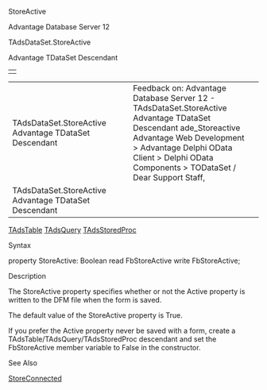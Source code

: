 StoreActive




Advantage Database Server 12  

TAdsDataSet.StoreActive

Advantage TDataSet Descendant

|  |
| --- |
|  |

|  |  |  |  |  |
| --- | --- | --- | --- | --- |
| TAdsDataSet.StoreActive  Advantage TDataSet Descendant |  |  | Feedback on: Advantage Database Server 12 - TAdsDataSet.StoreActive Advantage TDataSet Descendant ade\_Storeactive Advantage Web Development > Advantage Delphi OData Client > Delphi OData Components > TODataSet / Dear Support Staff, |  |
| TAdsDataSet.StoreActive  Advantage TDataSet Descendant |  |  |  |  |

[TAdsTable](ade_tadstable_7.htm) [TAdsQuery](ade_tadsquery.htm) [TAdsStoredProc](ade_tadsstoredproc.htm)

Syntax

property StoreActive: Boolean read FbStoreActive write FbStoreActive;

Description

The StoreActive property specifies whether or not the Active property is written to the DFM file when the form is saved.

The default value of the StoreActive property is True.

If you prefer the Active property never be saved with a form, create a TAdsTable/TAdsQuery/TAdsStoredProc descendant and set the FbStoreActive member variable to False in the constructor.

See Also

[StoreConnected](ade_storeconnected.htm)